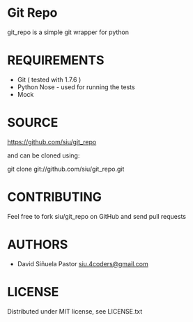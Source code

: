 Git Repo
==========

git_repo is a simple git wrapper for python

REQUIREMENTS
============

* Git ( tested with 1.7.6 )
* Python Nose - used for running the tests
* Mock

SOURCE
======

https://github.com/siu/git_repo

and can be cloned using:

git clone git://github.com/siu/git_repo.git

CONTRIBUTING
==============

Feel free to fork siu/git_repo on GitHub and send pull requests


AUTHORS
==============

* David Siñuela Pastor <siu.4coders@gmail.com>


LICENSE
==============

Distributed under MIT license, see LICENSE.txt

